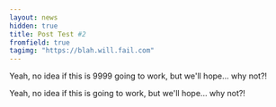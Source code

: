 ```yaml
---
layout: news
hidden: true
title: Post Test #2
fromfield: true
tagimg: "https://blah.will.fail.com"
---
```


Yeah, no idea if this is 9999 going to work, but we'll hope... why not?!


Yeah, no idea if this is going to work, but we'll hope... why not?!